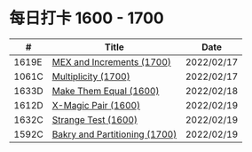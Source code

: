# 每日打卡 1600 - 1700

|  #  | Title           |    Date  | 
|-----|---------------- | --------------- |
|  1619E  |[MEX and Increments (1700) ](https://github.com/JunBinLiang/Codeforce/blob/main/code/1619E.txt)   |2022/02/17|
|  1061C  |[Multiplicity (1700) ](https://github.com/JunBinLiang/Codeforce/blob/main/code/1061C.txt)   |2022/02/17|
|  1633D  |[Make Them Equal (1600) ](https://github.com/JunBinLiang/Codeforce/blob/main/code/1633D.txt)   |2022/02/18|
|  1612D  |[X-Magic Pair (1600) ](https://github.com/JunBinLiang/Codeforce/blob/main/code/1612D.txt)   |2022/02/19|
|  1632C  |[Strange Test (1600) ](https://github.com/JunBinLiang/Codeforce/blob/main/code/1632C.txt)   |2022/02/19|
|  1592C  |[Bakry and Partitioning	 (1700) ](https://github.com/JunBinLiang/Codeforce/blob/main/code/1592C.txt)   |2022/02/19|

